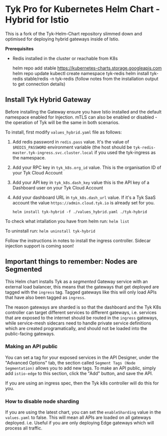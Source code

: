 # Tyk Pro for Kubernetes Helm Chart - Hybrid for Istio 


This is a fork of the Tyk-Helm-Chart repository slimmed down and optimised for deploying hybrid gateways inside of Istio.


**Prerequisites**



- Redis installed in the cluster or reachable from K8s

	helm repo add stable https://kubernetes-charts.storage.googleapis.com
	helm repo update
	kubectl create namespace tyk-redis
	helm install tyk-redis stable/redis -n tyk-redis
	(follow notes from the installation output to get connection details)


## Install Tyk Hybrid Gateway

Before installing the Gateway ensure you have Istio installed and the default namespace enabled for Injection. mTLS can also be enabled or disabled - the operation of Tyk will be the same in both scenarios.

To install, first modify `values_hybrid.yaml` file as follows:
1. Add redis password in `redis.pass` value. It's the value of `$REDIS_PASSWORD` environment variable (the host should be `tyk-redis-master.tyk-ingress.svc.cluster.local` if you used the tyk-ingress as the namespace.
2. Add your RPC key in `tyk_k8s.org_id` value. This is the organisation ID of your Tyk Cloud Account
3. Add your API key in `tyk_k8s.dash_key` value this is the API key of a Dashboard user on your Tyk Cloud Account
4. Add your dashboard URL in `tyk_k8s.dash_url` value. If it's a Tyk SaaS account the value `https://admin.cloud.tyk.io` is already set for you.

	`helm install tyk-hybrid -f ./values_hybrid.yaml ./tyk-hybrid`
	
To check what intallation you have from helm run:
	`helm list`
	
To uninstall run:
	`helm uninstall tyk-hybrid`	

Follow the instructions in notes to install the ingress controller. Sidecar injection support is coming soon!


## Important things to remember: Nodes are Segmented

This Helm chart installs Tyk as a *segmented* Gateway service with an external load balancer, this means that the gateways that get deployed are tagged with the `ingress` tag. Tagged gateways like this will only load APIs that have also been tagged as `ingress`.

The reason gateways are sharded is so that the dashboard and the Tyk K8s controller can target different services to different gateways, i.e. services that are exposed to the internet should be routed in the `ingress` gateways, while service-mesh sidecars need to handle private service definitions which are created programatically, and should not be loaded into the public-facing gateways.

### Making an API public

You can set a tag for your exposed services in the API Designer, under the "Advanced Options" tab, the section called `Segment Tags (Node Segmentation)` allows you to add new tags. To make an API public, simply add `istio-edge` to this section, click the "Add" button, and save the API.

If you are using an ingress spec, then the Tyk k8s controller will do this for you.

### How to disable node sharding

If you are using the latest chart, you can set the `enableSharding` value in the `values.yaml` to false. This will mean all APIs are loaded on all gateways deployed. i.e. Useful if you are only deploying Edge gateways which will process all traffic.

